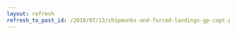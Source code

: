 ```yaml
---
layout: refresh
refresh_to_post_id: /2010/07/13/chipmunks-and-forced-landings-gp-capt-peter-moore
---
```

